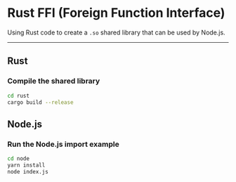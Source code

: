 # Rust FFI (Foreign Function Interface)

Using Rust code to create a `.so` shared library that can be used by Node.js.

---

## Rust

### Compile the shared library

```bash
cd rust
cargo build --release
```

## Node.js

### Run the Node.js import example

```bash
cd node
yarn install
node index.js
```